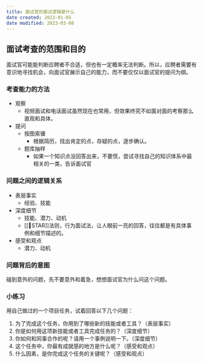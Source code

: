 ```yaml
---
title: 面试官的面试逻辑是什么
date created: 2023-01-05
date modified: 2023-03-08
---
```


## 面试考查的范围和目的

面试官可能能判断应聘者不合适，但也有一定概率无法判断。所以，应聘者需要有意识地寻找机会，向面试官展示自己的能力，而不要仅仅以面试官的提问为纲。

### 考查能力的方法

- 观察
	- 视频面试和电话面试虽然现在也常用，但效果终究不如面对面的考察那么直观和具体。
- 提问
	- 按图索骥
		- 根据简历，找出肯定的点，存疑的点，逐步确认。
	- 题库抽样
		- 如果一个知识点没回答出来，不要慌，尝试寻找自己的知识体系中最相关的一类，告诉面试官

### 问题之间的逻辑关系

- 表层事实
	- 经验、技能
- 深度细节
	- 技能、潜力、动机
	- [[🔡STAR]]法则，行为面试法，让人眼前一亮的回答，往往都是有具体事例和细节描述的。
- 感受和观点
	- 潜力、动机

### 问题背后的意图

碰到意外的问题，先不要意外和着急，想想面试官为什么问这个问题。

### 小练习

用自己做过的一个项目任务，试着回答以下几个问题：

1. 为了完成这个任务，你用到了哪些新的技能或者工具？（表层事实）
2. 你是如何用这项新技能或者工具完成任务的？（深度细节）
3. 你如何和同事合作的呢？请用一个事例说明一下。（深度细节）
4. 这个任务中，你最有成就感的地方是什么呢？（感受和观点）
5. 什么因素，是你完成这个任务的关键呢？（感受和观点）
